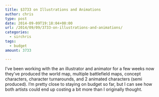 ```yaml
---
title: $3733 on Illustrations and Animations
author: chris
type: post
date: 2014-09-09T19:18:04+00:00
url: /2014/09/09/3733-on-illustrations-and-animations/
categories:
  - sirchris
tags:
  - budget
amount: 3733

---
```

I&#8217;ve been working with the an illustrator and animator for a few weeks now they&#8217;ve produced the world map, multiple battlefield maps, concept characters, character turnarounds, and 2 animated characters (semi produced). I&#8217;m pretty close to staying on budget so far, but I can see how both artists could end up costing a bit more than I originally thought.
<!--more-->